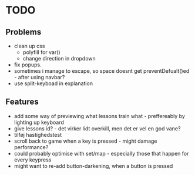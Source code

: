 # TODO
## Problems
* clean up css
	- polyfill for var()
	- change direction in dropdown
* fix popups.
* sometimes i manage to escape, so space doesnt get preventDefualt()ed - after using navbar?
* use split-keyboad in explanation

## Features
* add some way of previewing what lessons train what - preffereably by lighting up keyboard
* give lessons id? - det virker lidt overkill, men det er vel en god vane?
* tilføj hastighedstest
* scroll back to game when a key is pressed - might damage performance?
* could probably optimise with set/map - especially those that happen for every keypress
* might want to re-add button-darkening, when a button is pressed
